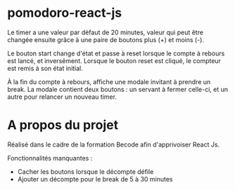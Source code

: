 # pomodoro-react-js

Le timer a une valeur par défaut de 20 minutes, valeur qui peut être changée ensuite grâce à une paire de boutons plus (+) et moins (-).

Le bouton start change d'état et passe à reset lorsque le compte à rebours est lancé, et inversément.
Lorsque le bouton reset est cliqué, le compteur est remis à son état initial.

À la fin du compte à rebours, affiche une modale invitant à prendre un break. La modale contient deux boutons : un servant à fermer celle-ci, et un autre pour relancer un nouveau timer.

# A propos du projet

Réalisé dans le cadre de la formation Becode afin d'apprivoiser React Js.

Fonctionnalités manquantes :

- Cacher les boutons lorsque le décompte défile
- Ajouter un décompte pour le break de 5 à 30 minutes